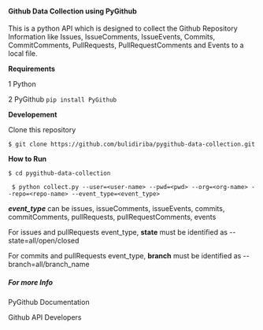#### **Github Data Collection using PyGithub**

This is a python API which is designed to collect the Github Repository Information like 
Issues, IssueComments, IssueEvents, Commits, CommitComments, PullRequests, PullRequestComments and
Events to a local file.



**Requirements**

1 Python 

2 PyGithub    ``pip install PyGithub``



**Developement**
  
  Clone this repository 
    
``$ git clone https://github.com/bulidiriba/pygithub-data-collection.git``



**How to Run**

``$ cd pygithub-data-collection``

`` $ python collect.py --user=<user-name> --pwd=<pwd> --org=<org-name> --repo=<repo-name> --event_type=<event_type>``

_**event_type**_ can be issues, issueComments, issueEvents, commits, commitComments, pullRequests, pullRequestComments, events

For issues and pullRequests event_type, **state** must be identified as --state=all/open/closed

For commits and pullRequests event_type, **branch** must be identified as --branch=all/branch_name





##### **For more Info**


PyGithub Documentation

Github API Developers
